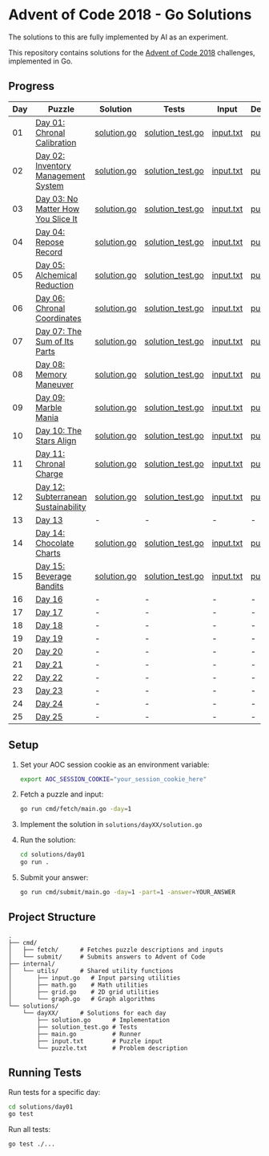 # Advent of Code 2018 - Go Solutions

The solutions to this are fully implemented by AI as an experiment.

This repository contains solutions for the [Advent of Code 2018](https://adventofcode.com/2018) challenges, implemented in Go.

## Progress

| Day | Puzzle | Solution | Tests | Input | Description |
|-----|--------|----------|-------|-------|-------------|
| 01  | [Day 01: Chronal Calibration](https://adventofcode.com/2018/day/1) | [solution.go](solutions/day01/solution.go) | [solution_test.go](solutions/day01/solution_test.go) | [input.txt](solutions/day01/input.txt) | [puzzle.txt](solutions/day01/puzzle.txt) |
| 02  | [Day 02: Inventory Management System](https://adventofcode.com/2018/day/2) | [solution.go](solutions/day02/solution.go) | [solution_test.go](solutions/day02/solution_test.go) | [input.txt](solutions/day02/input.txt) | [puzzle.txt](solutions/day02/puzzle.txt) |
| 03  | [Day 03: No Matter How You Slice It](https://adventofcode.com/2018/day/3) | [solution.go](solutions/day03/solution.go) | [solution_test.go](solutions/day03/solution_test.go) | [input.txt](solutions/day03/input.txt) | [puzzle.txt](solutions/day03/puzzle.txt) |
| 04  | [Day 04: Repose Record](https://adventofcode.com/2018/day/4) | [solution.go](solutions/day04/solution.go) | [solution_test.go](solutions/day04/solution_test.go) | [input.txt](solutions/day04/input.txt) | [puzzle.txt](solutions/day04/puzzle.txt) |
| 05  | [Day 05: Alchemical Reduction](https://adventofcode.com/2018/day/5) | [solution.go](solutions/day05/solution.go) | [solution_test.go](solutions/day05/solution_test.go) | [input.txt](solutions/day05/input.txt) | [puzzle.txt](solutions/day05/puzzle.txt) |
| 06  | [Day 06: Chronal Coordinates](https://adventofcode.com/2018/day/6) | [solution.go](solutions/day06/solution.go) | [solution_test.go](solutions/day06/solution_test.go) | [input.txt](solutions/day06/input.txt) | [puzzle.txt](solutions/day06/puzzle.txt) |
| 07  | [Day 07: The Sum of Its Parts](https://adventofcode.com/2018/day/7) | [solution.go](solutions/day07/solution.go) | [solution_test.go](solutions/day07/solution_test.go) | [input.txt](solutions/day07/input.txt) | [puzzle.txt](solutions/day07/puzzle.txt) |
| 08  | [Day 08: Memory Maneuver](https://adventofcode.com/2018/day/8) | [solution.go](solutions/day08/solution.go) | [solution_test.go](solutions/day08/solution_test.go) | [input.txt](solutions/day08/input.txt) | [puzzle.txt](solutions/day08/puzzle.txt) |
| 09  | [Day 09: Marble Mania](https://adventofcode.com/2018/day/9) | [solution.go](solutions/day09/solution.go) | [solution_test.go](solutions/day09/solution_test.go) | [input.txt](solutions/day09/input.txt) | [puzzle.txt](solutions/day09/puzzle.txt) |
| 10  | [Day 10: The Stars Align](https://adventofcode.com/2018/day/10) | [solution.go](solutions/day10/solution.go) | [solution_test.go](solutions/day10/solution_test.go) | [input.txt](solutions/day10/input.txt) | [puzzle.txt](solutions/day10/puzzle.txt) |
| 11  | [Day 11: Chronal Charge](https://adventofcode.com/2018/day/11) | [solution.go](solutions/day11/solution.go) | [solution_test.go](solutions/day11/solution_test.go) | [input.txt](solutions/day11/input.txt) | [puzzle.txt](solutions/day11/puzzle.txt) |
| 12  | [Day 12: Subterranean Sustainability](https://adventofcode.com/2018/day/12) | [solution.go](solutions/day12/solution.go) | [solution_test.go](solutions/day12/solution_test.go) | [input.txt](solutions/day12/input.txt) | [puzzle.txt](solutions/day12/puzzle.txt) |
| 13  | [Day 13](https://adventofcode.com/2018/day/13) | - | - | - | - |
| 14  | [Day 14: Chocolate Charts](https://adventofcode.com/2018/day/14) | [solution.go](solutions/day14/solution.go) | [solution_test.go](solutions/day14/solution_test.go) | [input.txt](solutions/day14/input.txt) | [puzzle.txt](solutions/day14/puzzle.txt) |
| 15  | [Day 15: Beverage Bandits](https://adventofcode.com/2018/day/15) | [solution.go](solutions/day15/solution.go) | [solution_test.go](solutions/day15/solution_test.go) | [input.txt](solutions/day15/input.txt) | [puzzle.txt](solutions/day15/puzzle.txt) |
| 16  | [Day 16](https://adventofcode.com/2018/day/16) | - | - | - | - |
| 17  | [Day 17](https://adventofcode.com/2018/day/17) | - | - | - | - |
| 18  | [Day 18](https://adventofcode.com/2018/day/18) | - | - | - | - |
| 19  | [Day 19](https://adventofcode.com/2018/day/19) | - | - | - | - |
| 20  | [Day 20](https://adventofcode.com/2018/day/20) | - | - | - | - |
| 21  | [Day 21](https://adventofcode.com/2018/day/21) | - | - | - | - |
| 22  | [Day 22](https://adventofcode.com/2018/day/22) | - | - | - | - |
| 23  | [Day 23](https://adventofcode.com/2018/day/23) | - | - | - | - |
| 24  | [Day 24](https://adventofcode.com/2018/day/24) | - | - | - | - |
| 25  | [Day 25](https://adventofcode.com/2018/day/25) | - | - | - | - |

## Setup

1. Set your AOC session cookie as an environment variable:
   ```bash
   export AOC_SESSION_COOKIE="your_session_cookie_here"
   ```

2. Fetch a puzzle and input:
   ```bash
   go run cmd/fetch/main.go -day=1
   ```

3. Implement the solution in `solutions/dayXX/solution.go`

4. Run the solution:
   ```bash
   cd solutions/day01
   go run .
   ```

5. Submit your answer:
   ```bash
   go run cmd/submit/main.go -day=1 -part=1 -answer=YOUR_ANSWER
   ```

## Project Structure

```
.
├── cmd/
│   ├── fetch/      # Fetches puzzle descriptions and inputs
│   └── submit/     # Submits answers to Advent of Code
├── internal/
│   └── utils/      # Shared utility functions
│       ├── input.go   # Input parsing utilities
│       ├── math.go    # Math utilities
│       ├── grid.go    # 2D grid utilities
│       └── graph.go   # Graph algorithms
└── solutions/
    └── dayXX/      # Solutions for each day
        ├── solution.go      # Implementation
        ├── solution_test.go # Tests
        ├── main.go          # Runner
        ├── input.txt        # Puzzle input
        └── puzzle.txt       # Problem description
```

## Running Tests

Run tests for a specific day:
```bash
cd solutions/day01
go test
```

Run all tests:
```bash
go test ./...
```
